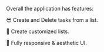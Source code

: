 Overall the application has features:

😎 Create and Delete tasks from a list.

📃 Create customized lists.

💖 Fully responsive & aesthetic UI.

